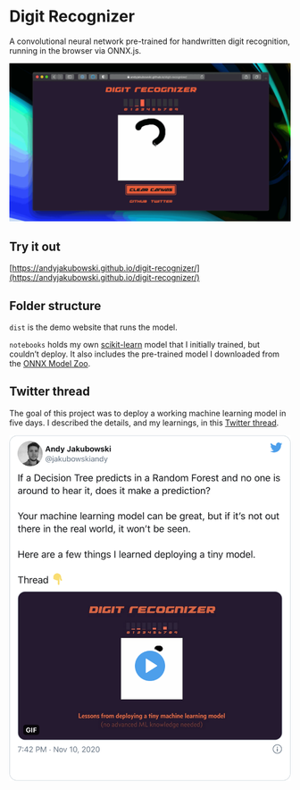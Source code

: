 # Digit Recognizer

A convolutional neural network pre-trained for handwritten digit recognition, running in the browser via ONNX.js.

![GIF of the Digit Recognizer demo](dist/assets/images/project-intro.gif)

## Try it out

[https://andyjakubowski.github.io/digit-recognizer/](https://andyjakubowski.github.io/digit-recognizer/)

## Folder structure

`dist` is the demo website that runs the model.

`notebooks` holds my own [scikit-learn](https://scikit-learn.org) model that I initially trained, but couldn’t deploy. It also includes the pre-trained model I downloaded from the [ONNX Model Zoo](https://github.com/onnx/models).

## Twitter thread

The goal of this project was to deploy a working machine learning model in five days. I described the details, and my learnings, in this [Twitter thread](https://twitter.com/jakubowskiandy/status/1326233668000641024).

![Image of my Twitter thread describing project learnings](dist/assets/images/twitter-thread.png)
